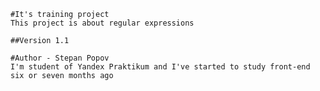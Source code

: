     #It's training project
	This project is about regular expressions
	
	##Version 1.1
	
	#Author - Stepan Popov
	I'm student of Yandex Praktikum and I've started to study front-end six or seven months ago
	
